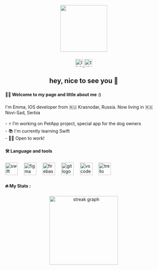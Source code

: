 <div align="center">
  <img height="150" src="https://media.giphy.com/media/JIX9t2j0ZTN9S/giphy.gif"  />
</div>

###

<div align="center">
  <a href="https://www.linkedin.com/in/emma-derbe-983524256/" target="_blank">
    <img src="https://img.shields.io/static/v1?message=LinkedIn&logo=linkedin&label=&color=0077B5&logoColor=white&labelColor=&style=for-the-badge" height="25" alt="linkedin logo"  />
  </a>
  <a href="https://t.me/emmaderbe" target="_blank">
    <img src="https://img.shields.io/static/v1?message=Telegram&logo=telegram&label=&color=2CA5E0&logoColor=white&labelColor=&style=for-the-badge" height="25" alt="telegram logo"  />
  </a>
</div>

###

<h2 align="center">hey, nice to see you 👋</h2>

###

<h4 align="left">👩‍💻  Welcome to my page and little about me :)</h4>

###

<p align="left">I'm Emma, IOS developer from 🇷🇺 Krasnodar, Russia. Now living in 🇷🇸 Novi-Sad, Serbia<br><br>- ⚡ I’m working on PetApp project, special app for the dog owners<br>- 📚 I'm currently learning Swift<br>- 🖖🏻 Open to work!</p>

###

<h4 align="left">🛠 Language and tools</h4>

###

<div align="left">
  <img src="https://cdn.jsdelivr.net/gh/devicons/devicon/icons/swift/swift-original.svg" height="40" alt="swift logo"  />
  <img width="12" />
  <img src="https://cdn.jsdelivr.net/gh/devicons/devicon/icons/figma/figma-original.svg" height="40" alt="figma logo"  />
  <img width="12" />
  <img src="https://cdn.jsdelivr.net/gh/devicons/devicon/icons/firebase/firebase-plain-wordmark.svg" height="40" alt="firebase logo"  />
  <img width="12" />
  <img src="https://cdn.jsdelivr.net/gh/devicons/devicon/icons/git/git-original.svg" height="40" alt="git logo"  />
  <img width="12" />
  <img src="https://cdn.jsdelivr.net/gh/devicons/devicon/icons/vscode/vscode-original.svg" height="40" alt="vscode logo"  />
  <img width="12" />
  <img src="https://cdn.jsdelivr.net/gh/devicons/devicon/icons/trello/trello-plain.svg" height="40" alt="trello logo"  />
</div>

###

<h4 align="left">🔥   My Stats :</h4>

###

<div align="center">
  <img src="https://streak-stats.demolab.com?user=emmaderbe&locale=en&mode=daily&theme=dark&hide_border=false&border_radius=5&order=3" height="220" alt="streak graph"  />
</div>

###
